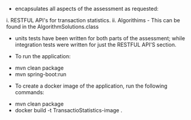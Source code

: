 
* encapsulates all aspects of the assessment as requested:

i. RESTFUL API's for transaction statistics.
ii. Algorithims - This can be found in the AlgorithmSolutions.class 

* units tests have been written for both parts of the assessment; while integration tests were written for just the 
  RESTFUL API'S section.
  
* To run the application:
- mvn clean package
- mvn spring-boot:run

  
* To create a docker image of the application, run the following commands:
- mvn clean package
- docker build -t TransactioStatistics-image .


